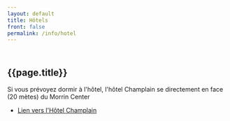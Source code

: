 ```yaml
---
layout: default
title: Hôtels
front: false
permalink: /info/hotel
---
```


## <i class="fa fa-bed fa-2x title-icon"></i> <br> {{page.title}}

Si vous prévoyez dormir à l'hôtel, l'hôtel Champlain se directement en face (20 mètes) du Morrin Center

- [Lien vers l'Hôtel Champlain](https://hotelchamplain.hotelsduvieuxquebec.com/fr)


